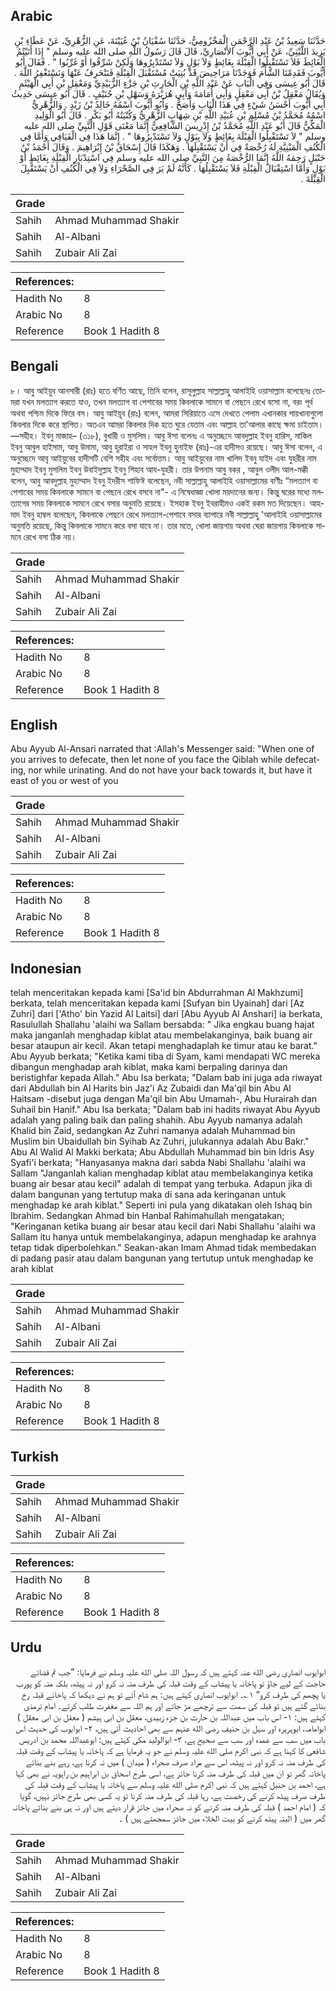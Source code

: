 ## Arabic


<div dir="rtl" lang="ar" style={{fontSize:'larger',backgroundColor:'#f8f9fa',padding:20}}>
حَدَّثَنَا سَعِيدُ بْنُ عَبْدِ الرَّحْمَنِ الْمَخْزُومِيُّ، حَدَّثَنَا سُفْيَانُ بْنُ عُيَيْنَةَ، عَنِ الزُّهْرِيِّ، عَنْ عَطَاءِ بْنِ يَزِيدَ اللَّيْثِيِّ، عَنْ أَبِي أَيُّوبَ الأَنْصَارِيِّ، قَالَ قَالَ رَسُولُ اللَّهِ صلى الله عليه وسلم ‏"‏ إِذَا أَتَيْتُمُ الْغَائِطَ فَلاَ تَسْتَقْبِلُوا الْقِبْلَةَ بِغَائِطٍ وَلاَ بَوْلٍ وَلاَ تَسْتَدْبِرُوهَا وَلَكِنْ شَرِّقُوا أَوْ غَرِّبُوا ‏"‏ ‏.‏ فَقَالَ أَبُو أَيُّوبَ فَقَدِمْنَا الشَّأْمَ فَوَجَدْنَا مَرَاحِيضَ قَدْ بُنِيَتْ مُسْتَقْبَلَ الْقِبْلَةِ فَنَنْحَرِفُ عَنْهَا وَنَسْتَغْفِرُ اللَّهَ ‏.‏ قَالَ أَبُو عِيسَى وَفِي الْبَابِ عَنْ عَبْدِ اللَّهِ بْنِ الْحَارِثِ بْنِ جَزْءٍ الزُّبَيْدِيِّ وَمَعْقِلِ بْنِ أَبِي الْهَيْثَمِ وَيُقَالُ مَعْقِلُ بْنُ أَبِي مَعْقِلٍ وَأَبِي أُمَامَةَ وَأَبِي هُرَيْرَةَ وَسَهْلِ بْنِ حُنَيْفٍ ‏.‏ قَالَ أَبُو عِيسَى حَدِيثُ أَبِي أَيُّوبَ أَحْسَنُ شَيْءٍ فِي هَذَا الْبَابِ وَأَصَحُّ ‏.‏ وَأَبُو أَيُّوبَ اسْمُهُ خَالِدُ بْنُ زَيْدٍ ‏.‏ وَالزُّهْرِيُّ اسْمُهُ مُحَمَّدُ بْنُ مُسْلِمِ بْنِ عُبَيْدِ اللَّهِ بْنِ شِهَابٍ الزُّهْرِيُّ وَكُنْيَتُهُ أَبُو بَكْرٍ ‏.‏ قَالَ أَبُو الْوَلِيدِ الْمَكِّيُّ قَالَ أَبُو عَبْدِ اللَّهِ مُحَمَّدُ بْنُ إِدْرِيسَ الشَّافِعِيُّ إِنَّمَا مَعْنَى قَوْلِ النَّبِيِّ صلى الله عليه وسلم ‏"‏ لاَ تَسْتَقْبِلُوا الْقِبْلَةَ بِغَائِطٍ وَلاَ بِبَوْلٍ وَلاَ تَسْتَدْبِرُوهَا ‏"‏ ‏.‏ إِنَّمَا هَذَا فِي الْفَيَافِي وَأَمَّا فِي الْكُنُفِ الْمَبْنِيَّةِ لَهُ رُخْصَةٌ فِي أَنْ يَسْتَقْبِلَهَا ‏.‏ وَهَكَذَا قَالَ إِسْحَاقُ بْنُ إِبْرَاهِيمَ ‏.‏ وَقَالَ أَحْمَدُ بْنُ حَنْبَلٍ رَحِمَهُ اللَّهُ إِنَّمَا الرُّخْصَةُ مِنَ النَّبِيِّ صلى الله عليه وسلم فِي اسْتِدْبَارِ الْقِبْلَةِ بِغَائِطٍ أَوْ بَوْلٍ وَأَمَّا اسْتِقْبَالُ الْقِبْلَةِ فَلاَ يَسْتَقْبِلُهَا ‏.‏ كَأَنَّهُ لَمْ يَرَ فِي الصَّحْرَاءِ وَلاَ فِي الْكُنُفِ أَنْ يَسْتَقْبِلَ الْقِبْلَةَ ‏.‏
</div>
<div style={{backgroundColor:'#f8f9fa',padding:20, marginBottom: 10}}><table> <thead> <tr> <th>Grade</th> <th></th> </tr> </thead> <tbody> <tr><td>Sahih</td><td>Ahmad Muhammad Shakir</td></tr><tr><td>Sahih</td><td>Al-Albani</td></tr><tr><td>Sahih</td><td>Zubair Ali Zai</td></tr></tbody></table><table> <thead> <tr> <th>References:</th> <th></th> </tr> </thead> <tbody><tr><td>Hadith No</td><td>8</td></tr><tr><td>Arabic No</td><td>8</td></tr><tr><td>Reference</td><td>Book 1 Hadith 8</td></tr></tbody></table></div>

## Bengali


<div dir="ltr" lang="bn" style={{fontSize:'larger',backgroundColor:'#f8f9fa',padding:20}}>
৮। আবু আইয়ুব আনসারী (রাঃ) হতে বর্ণিত আছে, তিনি বলেন, রাসূলুল্লাহ সাল্লাল্লাহু আলাইহি ওয়াসাল্লাম বলেছেনঃ তোমরা যখন মলত্যাগ করতে যাও, তখন মলত্যাগ বা পেশাবের সময় কিবলাকে সামনে বা পেছনে রেখে বসো না, বরং পূর্ব অথবা পশ্চিম দিকে ফিরে বস। আবু আইয়ূব (রাঃ) বলেন, আমরা সিরিয়াতে এসে দেখতে পেলাম এখানকার পায়খানাগুলো কিবলার দিকে করে স্থাপিত। অতএব আমরা কিবলার দিক হতে ঘুরে যেতাম এবং আল্লাহ তা'আলার কাছে ক্ষমা চাইতাম। —সহীহ। ইবনু মাজাহ– (৩১৮), বুখারী ও মুসলিম। আবু ঈসা বলেনঃ এ অনুচ্ছেদে আবদুল্লাহ ইবনু হারিস, মাকিল ইবনু আবুল হাইসাম, আবু উমামা, আবু হুরাইরা ও সাহল ইবনু হুনাইফ (রাঃ)-এর হাদীসও রয়েছে। আবু ঈসা বলেন, এ অনুচ্ছেদে আবৃ আইয়ুবের হাদীসটি বেশি সহীহ এবং সর্বোত্তম। আবু আইয়ুবের নাম খালিদ ইবনু যাইদ এবং যুহরীর নাম মুহাম্মাদ ইবনু মুসলিম ইবনু উবাইদুল্লাহ ইবনু শিহাব আয-যুহরী। তার উপনাম আবু বকর , আবুল ওলীদ আল-মক্কী বলেন, আবু আবদুল্লাহ মুহাম্মাদ ইবনু ইদরীস শাফিঈ বলেছেন, নবী সাল্লাল্লাহু আলাইহি ওয়াসাল্লামের বাণীঃ “মলত্যাগ বা পেশাবের সময় কিবলাকে সামনে বা পেছনে রেখে বসবে না"- এ নিষেধাজ্ঞা খোলা ময়দানের জন্য। কিন্তু ঘরের মধ্যে মলত্যাগের সময় কিবলাকে সামনে রেখে বসার অনুমতি রয়েছে। ইসহাক ইবনু ইবরাহীমও একই রকম মত দিয়েছেন। আহমাদ ইবনু হাম্বল বলেছেন, কিবলাকে পেছনে রেখে মলত্যাগ-পেশাবে বসার ব্যাপারে নবী সাল্লাল্লাহু 'আলাইহি ওয়াসাল্লামের অনুমতি রয়েছে, কিন্তু কিবলাকে সামনে করে বসা যাবে না। তার মতে, খোলা জায়গায় অথবা ঘেরা জায়গায় কিবলাকে সামনে রেখে বসা ঠিক নয়।
</div>
<div style={{backgroundColor:'#f8f9fa',padding:20, marginBottom: 10}}><table> <thead> <tr> <th>Grade</th> <th></th> </tr> </thead> <tbody> <tr><td>Sahih</td><td>Ahmad Muhammad Shakir</td></tr><tr><td>Sahih</td><td>Al-Albani</td></tr><tr><td>Sahih</td><td>Zubair Ali Zai</td></tr></tbody></table><table> <thead> <tr> <th>References:</th> <th></th> </tr> </thead> <tbody><tr><td>Hadith No</td><td>8</td></tr><tr><td>Arabic No</td><td>8</td></tr><tr><td>Reference</td><td>Book 1 Hadith 8</td></tr></tbody></table></div>

## English


<div dir="ltr" lang="en" style={{fontSize:'larger',backgroundColor:'#f8f9fa',padding:20}}>
Abu Ayyub Al-Ansari narrated that :Allah's Messenger said: "When one of you arrives to defecate, then let none of you face the Qiblah while defecating, nor while urinating. And do not have your back towards it, but have it east of you or west of you
</div>
<div style={{backgroundColor:'#f8f9fa',padding:20, marginBottom: 10}}><table> <thead> <tr> <th>Grade</th> <th></th> </tr> </thead> <tbody> <tr><td>Sahih</td><td>Ahmad Muhammad Shakir</td></tr><tr><td>Sahih</td><td>Al-Albani</td></tr><tr><td>Sahih</td><td>Zubair Ali Zai</td></tr></tbody></table><table> <thead> <tr> <th>References:</th> <th></th> </tr> </thead> <tbody><tr><td>Hadith No</td><td>8</td></tr><tr><td>Arabic No</td><td>8</td></tr><tr><td>Reference</td><td>Book 1 Hadith 8</td></tr></tbody></table></div>

## Indonesian


<div dir="ltr" lang="id" style={{fontSize:'larger',backgroundColor:'#f8f9fa',padding:20}}>
telah menceritakan kepada kami [Sa'id bin Abdurrahman Al Makhzumi] berkata, telah menceritakan kepada kami [Sufyan bin Uyainah] dari [Az Zuhri] dari ['Atho' bin Yazid Al Laitsi] dari [Abu Ayyub Al Anshari] ia berkata, Rasulullah Shallahu 'alaihi wa Sallam bersabda: " Jika engkau buang hajat maka janganlah menghadap kiblat atau membelakanginya, baik buang air besar ataupun air kecil. Akan tetapi menghadaplah ke timur atau ke barat." Abu Ayyub berkata; "Ketika kami tiba di Syam, kami mendapati WC mereka dibangun menghadap arah kiblat, maka kami berpaling darinya dan beristighfar kepada Allah." Abu Isa berkata; "Dalam bab ini juga ada riwayat dari Abdullah bin Al Harits bin Jaz'i Az Zubaidi dan Ma'qil bin Abu Al Haitsam -disebut juga dengan Ma'qil bin Abu Umamah-, Abu Hurairah dan Suhail bin Hanif." Abu Isa berkata; "Dalam bab ini hadits riwayat Abu Ayyub adalah yang paling baik dan paling shahih. Abu Ayyub namanya adalah Khalid bin Zaid, sedangkan Az Zuhri namanya adalah Muhammad bin Muslim bin Ubaidullah bin Syihab Az Zuhri, julukannya adalah Abu Bakr." Abu Al Walid Al Makki berkata; Abu Abdullah Muhammad bin bin Idris Asy Syafi'i berkata; "Hanyasanya makna dari sabda Nabi Shallahu 'alaihi wa Sallam "Janganlah kalian menghadap kiblat atau membelakanginya ketika buang air besar atau kecil" adalah di tempat yang terbuka. Adapun jika di dalam bangunan yang tertutup maka di sana ada keringanan untuk menghadap ke arah kiblat." Seperti ini pula yang dikatakan oleh Ishaq bin Ibrahim. Sedangkan Ahmad bin Hanbal Rahimahullah mengatakan; "Keringanan ketika buang air besar atau kecil dari Nabi Shallahu 'alaihi wa Sallam itu hanya untuk membelakanginya, adapun menghadap ke arahnya tetap tidak diperbolehkan." Seakan-akan Imam Ahmad tidak membedakan di padang pasir atau dalam bangunan yang tertutup untuk menghadap ke arah kiblat
</div>
<div style={{backgroundColor:'#f8f9fa',padding:20, marginBottom: 10}}><table> <thead> <tr> <th>Grade</th> <th></th> </tr> </thead> <tbody> <tr><td>Sahih</td><td>Ahmad Muhammad Shakir</td></tr><tr><td>Sahih</td><td>Al-Albani</td></tr><tr><td>Sahih</td><td>Zubair Ali Zai</td></tr></tbody></table><table> <thead> <tr> <th>References:</th> <th></th> </tr> </thead> <tbody><tr><td>Hadith No</td><td>8</td></tr><tr><td>Arabic No</td><td>8</td></tr><tr><td>Reference</td><td>Book 1 Hadith 8</td></tr></tbody></table></div>

## Turkish


<div dir="ltr" lang="tr" style={{fontSize:'larger',backgroundColor:'#f8f9fa',padding:20}}>

</div>
<div style={{backgroundColor:'#f8f9fa',padding:20, marginBottom: 10}}><table> <thead> <tr> <th>Grade</th> <th></th> </tr> </thead> <tbody> <tr><td>Sahih</td><td>Ahmad Muhammad Shakir</td></tr><tr><td>Sahih</td><td>Al-Albani</td></tr><tr><td>Sahih</td><td>Zubair Ali Zai</td></tr></tbody></table><table> <thead> <tr> <th>References:</th> <th></th> </tr> </thead> <tbody><tr><td>Hadith No</td><td>8</td></tr><tr><td>Arabic No</td><td>8</td></tr><tr><td>Reference</td><td>Book 1 Hadith 8</td></tr></tbody></table></div>

## Urdu


<div dir="rtl" lang="ur" style={{fontSize:'larger',backgroundColor:'#f8f9fa',padding:20}}>
ابوایوب انصاری رضی الله عنہ کہتے ہیں کہ رسول اللہ صلی الله علیہ وسلم نے فرمایا: ”جب تم قضائے حاجت کے لیے جاؤ تو پاخانہ یا پیشاب کے وقت قبلہ کی طرف منہ نہ کرو اور نہ پیٹھ، بلکہ منہ کو پورب یا پچھم کی طرف کرو“ ۱؎۔ ابوایوب انصاری کہتے ہیں: ہم شام آئے تو ہم نے دیکھا کہ پاخانے قبلہ رخ بنائے گئے ہیں تو قبلہ کی سمت سے ترچھے مڑ جاتے اور ہم اللہ سے مغفرت طلب کرتے۔ امام ترمذی کہتے ہیں: ۱- اس باب میں عبداللہ بن حارث بن جزء زبیدی، معقل بن ابی ہیشم ( معقل بن ابی معقل ) ابوامامہ، ابوہریرہ اور سہل بن حنیف رضی الله عنہم سے بھی احادیث آئی ہیں، ۲- ابوایوب کی حدیث اس باب میں سب سے عمدہ اور سب سے صحیح ہے، ۳- ابوالولید مکی کہتے ہیں: ابوعبداللہ محمد بن ادریس شافعی کا کہنا ہے کہ نبی اکرم صلی الله علیہ وسلم نے جو یہ فرمایا ہے کہ پاخانہ یا پیشاب کے وقت قبلہ کی طرف منہ نہ کرو اور نہ پیٹھ، اس سے مراد صرف صحراء ( میدان ) میں نہ کرنا ہے، رہے بنے بنائے پاخانہ گھر تو ان میں قبلہ کی طرف منہ کرنا جائز ہے، اسی طرح اسحاق بن ابراہیم بن راہویہ نے بھی کہا ہے، احمد بن حنبل کہتے ہیں کہ نبی اکرم صلی الله علیہ وسلم سے پاخانہ یا پیشاب کے وقت قبلہ کی طرف صرف پیٹھ کرنے کی رخصت ہے، رہا قبلہ کی طرف منہ کرنا تو یہ کسی بھی طرح جائز نہیں، گویا کہ ( امام احمد ) قبلہ کی طرف منہ کرنے کو نہ صحراء میں جائز قرار دیتے ہیں اور نہ ہی بنے بنائے پاخانہ گھر میں ( البتہ پیٹھ کرنے کو بیت الخلاء میں جائز سمجھتے ہیں ) ۔
</div>
<div style={{backgroundColor:'#f8f9fa',padding:20, marginBottom: 10}}><table> <thead> <tr> <th>Grade</th> <th></th> </tr> </thead> <tbody> <tr><td>Sahih</td><td>Ahmad Muhammad Shakir</td></tr><tr><td>Sahih</td><td>Al-Albani</td></tr><tr><td>Sahih</td><td>Zubair Ali Zai</td></tr></tbody></table><table> <thead> <tr> <th>References:</th> <th></th> </tr> </thead> <tbody><tr><td>Hadith No</td><td>8</td></tr><tr><td>Arabic No</td><td>8</td></tr><tr><td>Reference</td><td>Book 1 Hadith 8</td></tr></tbody></table></div>